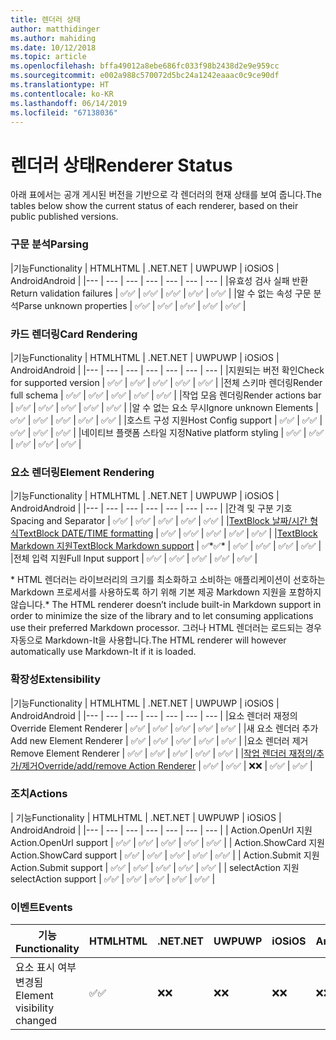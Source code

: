 ```yaml
---
title: 렌더러 상태
author: matthidinger
ms.author: mahiding
ms.date: 10/12/2018
ms.topic: article
ms.openlocfilehash: bffa49012a8ebe686fc033f98b2438d2e9e959cc
ms.sourcegitcommit: e002a988c570072d5bc24a1242eaaac0c9ce90df
ms.translationtype: HT
ms.contentlocale: ko-KR
ms.lasthandoff: 06/14/2019
ms.locfileid: "67138036"
---
```

# <a name="renderer-status"></a><span data-ttu-id="fbb21-102">렌더러 상태</span><span class="sxs-lookup"><span data-stu-id="fbb21-102">Renderer Status</span></span>
<span data-ttu-id="fbb21-103">아래 표에서는 공개 게시된 버전을 기반으로 각 렌더러의 현재 상태를 보여 줍니다.</span><span class="sxs-lookup"><span data-stu-id="fbb21-103">The tables below show the current status of each renderer, based on their public published versions.</span></span>

### <a name="parsing"></a><span data-ttu-id="fbb21-104">구문 분석</span><span class="sxs-lookup"><span data-stu-id="fbb21-104">Parsing</span></span>

|<span data-ttu-id="fbb21-105">기능</span><span class="sxs-lookup"><span data-stu-id="fbb21-105">Functionality</span></span> | <span data-ttu-id="fbb21-106">HTML</span><span class="sxs-lookup"><span data-stu-id="fbb21-106">HTML</span></span> | <span data-ttu-id="fbb21-107">.NET</span><span class="sxs-lookup"><span data-stu-id="fbb21-107">.NET</span></span> | <span data-ttu-id="fbb21-108">UWP</span><span class="sxs-lookup"><span data-stu-id="fbb21-108">UWP</span></span> | <span data-ttu-id="fbb21-109">iOS</span><span class="sxs-lookup"><span data-stu-id="fbb21-109">iOS</span></span> | <span data-ttu-id="fbb21-110">Android</span><span class="sxs-lookup"><span data-stu-id="fbb21-110">Android</span></span> |
|--- | --- | --- | --- | --- | --- | --- |
|<span data-ttu-id="fbb21-111">유효성 검사 실패 반환</span><span class="sxs-lookup"><span data-stu-id="fbb21-111">Return validation failures</span></span> | <span data-ttu-id="fbb21-112">✅</span><span class="sxs-lookup"><span data-stu-id="fbb21-112">✅</span></span> | <span data-ttu-id="fbb21-113">✅</span><span class="sxs-lookup"><span data-stu-id="fbb21-113">✅</span></span> | <span data-ttu-id="fbb21-114">✅</span><span class="sxs-lookup"><span data-stu-id="fbb21-114">✅</span></span> | <span data-ttu-id="fbb21-115">✅</span><span class="sxs-lookup"><span data-stu-id="fbb21-115">✅</span></span> | <span data-ttu-id="fbb21-116">✅</span><span class="sxs-lookup"><span data-stu-id="fbb21-116">✅</span></span> |
|<span data-ttu-id="fbb21-117">알 수 없는 속성 구문 분석</span><span class="sxs-lookup"><span data-stu-id="fbb21-117">Parse unknown properties</span></span> | <span data-ttu-id="fbb21-118">✅</span><span class="sxs-lookup"><span data-stu-id="fbb21-118">✅</span></span> | <span data-ttu-id="fbb21-119">✅</span><span class="sxs-lookup"><span data-stu-id="fbb21-119">✅</span></span> | <span data-ttu-id="fbb21-120">✅</span><span class="sxs-lookup"><span data-stu-id="fbb21-120">✅</span></span> | <span data-ttu-id="fbb21-121">✅</span><span class="sxs-lookup"><span data-stu-id="fbb21-121">✅</span></span> | <span data-ttu-id="fbb21-122">✅</span><span class="sxs-lookup"><span data-stu-id="fbb21-122">✅</span></span> |

### <a name="card-rendering"></a><span data-ttu-id="fbb21-123">카드 렌더링</span><span class="sxs-lookup"><span data-stu-id="fbb21-123">Card Rendering</span></span>

|<span data-ttu-id="fbb21-124">기능</span><span class="sxs-lookup"><span data-stu-id="fbb21-124">Functionality</span></span> | <span data-ttu-id="fbb21-125">HTML</span><span class="sxs-lookup"><span data-stu-id="fbb21-125">HTML</span></span> | <span data-ttu-id="fbb21-126">.NET</span><span class="sxs-lookup"><span data-stu-id="fbb21-126">.NET</span></span> | <span data-ttu-id="fbb21-127">UWP</span><span class="sxs-lookup"><span data-stu-id="fbb21-127">UWP</span></span> | <span data-ttu-id="fbb21-128">iOS</span><span class="sxs-lookup"><span data-stu-id="fbb21-128">iOS</span></span> | <span data-ttu-id="fbb21-129">Android</span><span class="sxs-lookup"><span data-stu-id="fbb21-129">Android</span></span> |
|--- | --- | --- | --- | --- | --- | --- |
|<span data-ttu-id="fbb21-130">지원되는 버전 확인</span><span class="sxs-lookup"><span data-stu-id="fbb21-130">Check for supported version</span></span> | <span data-ttu-id="fbb21-131">✅</span><span class="sxs-lookup"><span data-stu-id="fbb21-131">✅</span></span> | <span data-ttu-id="fbb21-132">✅</span><span class="sxs-lookup"><span data-stu-id="fbb21-132">✅</span></span> | <span data-ttu-id="fbb21-133">✅</span><span class="sxs-lookup"><span data-stu-id="fbb21-133">✅</span></span> | <span data-ttu-id="fbb21-134">✅</span><span class="sxs-lookup"><span data-stu-id="fbb21-134">✅</span></span> | <span data-ttu-id="fbb21-135">✅</span><span class="sxs-lookup"><span data-stu-id="fbb21-135">✅</span></span>  |
|<span data-ttu-id="fbb21-136">전체 스키마 렌더링</span><span class="sxs-lookup"><span data-stu-id="fbb21-136">Render full schema</span></span> | <span data-ttu-id="fbb21-137">✅</span><span class="sxs-lookup"><span data-stu-id="fbb21-137">✅</span></span> | <span data-ttu-id="fbb21-138">✅</span><span class="sxs-lookup"><span data-stu-id="fbb21-138">✅</span></span> | <span data-ttu-id="fbb21-139">✅</span><span class="sxs-lookup"><span data-stu-id="fbb21-139">✅</span></span> | <span data-ttu-id="fbb21-140">✅</span><span class="sxs-lookup"><span data-stu-id="fbb21-140">✅</span></span> | <span data-ttu-id="fbb21-141">✅</span><span class="sxs-lookup"><span data-stu-id="fbb21-141">✅</span></span> |
|<span data-ttu-id="fbb21-142">작업 모음 렌더링</span><span class="sxs-lookup"><span data-stu-id="fbb21-142">Render actions bar</span></span> | <span data-ttu-id="fbb21-143">✅</span><span class="sxs-lookup"><span data-stu-id="fbb21-143">✅</span></span> | <span data-ttu-id="fbb21-144">✅</span><span class="sxs-lookup"><span data-stu-id="fbb21-144">✅</span></span> | <span data-ttu-id="fbb21-145">✅</span><span class="sxs-lookup"><span data-stu-id="fbb21-145">✅</span></span> | <span data-ttu-id="fbb21-146">✅</span><span class="sxs-lookup"><span data-stu-id="fbb21-146">✅</span></span> | <span data-ttu-id="fbb21-147">✅</span><span class="sxs-lookup"><span data-stu-id="fbb21-147">✅</span></span> |
|<span data-ttu-id="fbb21-148">알 수 없는 요소 무시</span><span class="sxs-lookup"><span data-stu-id="fbb21-148">Ignore unknown Elements</span></span> | <span data-ttu-id="fbb21-149">✅</span><span class="sxs-lookup"><span data-stu-id="fbb21-149">✅</span></span> | <span data-ttu-id="fbb21-150">✅</span><span class="sxs-lookup"><span data-stu-id="fbb21-150">✅</span></span> | <span data-ttu-id="fbb21-151">✅</span><span class="sxs-lookup"><span data-stu-id="fbb21-151">✅</span></span> | <span data-ttu-id="fbb21-152">✅</span><span class="sxs-lookup"><span data-stu-id="fbb21-152">✅</span></span> | <span data-ttu-id="fbb21-153">✅</span><span class="sxs-lookup"><span data-stu-id="fbb21-153">✅</span></span> |
|<span data-ttu-id="fbb21-154">호스트 구성 지원</span><span class="sxs-lookup"><span data-stu-id="fbb21-154">Host Config support</span></span> | <span data-ttu-id="fbb21-155">✅</span><span class="sxs-lookup"><span data-stu-id="fbb21-155">✅</span></span> | <span data-ttu-id="fbb21-156">✅</span><span class="sxs-lookup"><span data-stu-id="fbb21-156">✅</span></span> | <span data-ttu-id="fbb21-157">✅</span><span class="sxs-lookup"><span data-stu-id="fbb21-157">✅</span></span> | <span data-ttu-id="fbb21-158">✅</span><span class="sxs-lookup"><span data-stu-id="fbb21-158">✅</span></span> | <span data-ttu-id="fbb21-159">✅</span><span class="sxs-lookup"><span data-stu-id="fbb21-159">✅</span></span> |
|<span data-ttu-id="fbb21-160">네이티브 플랫폼 스타일 지정</span><span class="sxs-lookup"><span data-stu-id="fbb21-160">Native platform styling</span></span> | <span data-ttu-id="fbb21-161">✅</span><span class="sxs-lookup"><span data-stu-id="fbb21-161">✅</span></span> | <span data-ttu-id="fbb21-162">✅</span><span class="sxs-lookup"><span data-stu-id="fbb21-162">✅</span></span> | <span data-ttu-id="fbb21-163">✅</span><span class="sxs-lookup"><span data-stu-id="fbb21-163">✅</span></span> | <span data-ttu-id="fbb21-164">✅</span><span class="sxs-lookup"><span data-stu-id="fbb21-164">✅</span></span> | <span data-ttu-id="fbb21-165">✅</span><span class="sxs-lookup"><span data-stu-id="fbb21-165">✅</span></span> |

### <a name="element-rendering"></a><span data-ttu-id="fbb21-166">요소 렌더링</span><span class="sxs-lookup"><span data-stu-id="fbb21-166">Element Rendering</span></span>

|<span data-ttu-id="fbb21-167">기능</span><span class="sxs-lookup"><span data-stu-id="fbb21-167">Functionality</span></span> | <span data-ttu-id="fbb21-168">HTML</span><span class="sxs-lookup"><span data-stu-id="fbb21-168">HTML</span></span> | <span data-ttu-id="fbb21-169">.NET</span><span class="sxs-lookup"><span data-stu-id="fbb21-169">.NET</span></span> | <span data-ttu-id="fbb21-170">UWP</span><span class="sxs-lookup"><span data-stu-id="fbb21-170">UWP</span></span> | <span data-ttu-id="fbb21-171">iOS</span><span class="sxs-lookup"><span data-stu-id="fbb21-171">iOS</span></span> | <span data-ttu-id="fbb21-172">Android</span><span class="sxs-lookup"><span data-stu-id="fbb21-172">Android</span></span> |
|--- | --- | --- | --- | --- | --- | --- |
|<span data-ttu-id="fbb21-173">간격 및 구분 기호</span><span class="sxs-lookup"><span data-stu-id="fbb21-173">Spacing and Separator</span></span> | <span data-ttu-id="fbb21-174">✅</span><span class="sxs-lookup"><span data-stu-id="fbb21-174">✅</span></span> | <span data-ttu-id="fbb21-175">✅</span><span class="sxs-lookup"><span data-stu-id="fbb21-175">✅</span></span> | <span data-ttu-id="fbb21-176">✅</span><span class="sxs-lookup"><span data-stu-id="fbb21-176">✅</span></span> | <span data-ttu-id="fbb21-177">✅</span><span class="sxs-lookup"><span data-stu-id="fbb21-177">✅</span></span> | <span data-ttu-id="fbb21-178">✅</span><span class="sxs-lookup"><span data-stu-id="fbb21-178">✅</span></span> |
|[<span data-ttu-id="fbb21-179">TextBlock 날짜/시간 형식</span><span class="sxs-lookup"><span data-stu-id="fbb21-179">TextBlock DATE/TIME formatting</span></span>](../authoring-cards/text-features.md#datetime-formatting-and-localization) | <span data-ttu-id="fbb21-180">✅</span><span class="sxs-lookup"><span data-stu-id="fbb21-180">✅</span></span> | <span data-ttu-id="fbb21-181">✅</span><span class="sxs-lookup"><span data-stu-id="fbb21-181">✅</span></span> | <span data-ttu-id="fbb21-182">✅</span><span class="sxs-lookup"><span data-stu-id="fbb21-182">✅</span></span> | <span data-ttu-id="fbb21-183">✅</span><span class="sxs-lookup"><span data-stu-id="fbb21-183">✅</span></span> | <span data-ttu-id="fbb21-184">✅</span><span class="sxs-lookup"><span data-stu-id="fbb21-184">✅</span></span> |
|[<span data-ttu-id="fbb21-185">TextBlock Markdown 지원</span><span class="sxs-lookup"><span data-stu-id="fbb21-185">TextBlock Markdown support</span></span>](../authoring-cards/text-features.md#markdown) | <span data-ttu-id="fbb21-186">✅\*</span><span class="sxs-lookup"><span data-stu-id="fbb21-186">✅\*</span></span> | <span data-ttu-id="fbb21-187">✅</span><span class="sxs-lookup"><span data-stu-id="fbb21-187">✅</span></span> | <span data-ttu-id="fbb21-188">✅</span><span class="sxs-lookup"><span data-stu-id="fbb21-188">✅</span></span> | <span data-ttu-id="fbb21-189">✅</span><span class="sxs-lookup"><span data-stu-id="fbb21-189">✅</span></span> | <span data-ttu-id="fbb21-190">✅</span><span class="sxs-lookup"><span data-stu-id="fbb21-190">✅</span></span> |
|<span data-ttu-id="fbb21-191">전체 입력 지원</span><span class="sxs-lookup"><span data-stu-id="fbb21-191">Full Input support</span></span> | <span data-ttu-id="fbb21-192">✅</span><span class="sxs-lookup"><span data-stu-id="fbb21-192">✅</span></span> | <span data-ttu-id="fbb21-193">✅</span><span class="sxs-lookup"><span data-stu-id="fbb21-193">✅</span></span> | <span data-ttu-id="fbb21-194">✅</span><span class="sxs-lookup"><span data-stu-id="fbb21-194">✅</span></span> | <span data-ttu-id="fbb21-195">✅</span><span class="sxs-lookup"><span data-stu-id="fbb21-195">✅</span></span> | <span data-ttu-id="fbb21-196">✅</span><span class="sxs-lookup"><span data-stu-id="fbb21-196">✅</span></span> |

<span data-ttu-id="fbb21-197">\* HTML 렌더러는 라이브러리의 크기를 최소화하고 소비하는 애플리케이션이 선호하는 Markdown 프로세서를 사용하도록 하기 위해 기본 제공 Markdown 지원을 포함하지 않습니다.</span><span class="sxs-lookup"><span data-stu-id="fbb21-197">\* The HTML renderer doesn’t include built-in Markdown support in order to minimize the size of the library and to let consuming applications use their preferred Markdown processor.</span></span> <span data-ttu-id="fbb21-198">그러나 HTML 렌더러는 로드되는 경우 자동으로 Markdown-It을 사용합니다.</span><span class="sxs-lookup"><span data-stu-id="fbb21-198">The HTML renderer will however automatically use Markdown-It if it is loaded.</span></span>

### <a name="extensibility"></a><span data-ttu-id="fbb21-199">확장성</span><span class="sxs-lookup"><span data-stu-id="fbb21-199">Extensibility</span></span>

|<span data-ttu-id="fbb21-200">기능</span><span class="sxs-lookup"><span data-stu-id="fbb21-200">Functionality</span></span> | <span data-ttu-id="fbb21-201">HTML</span><span class="sxs-lookup"><span data-stu-id="fbb21-201">HTML</span></span> | <span data-ttu-id="fbb21-202">.NET</span><span class="sxs-lookup"><span data-stu-id="fbb21-202">.NET</span></span> | <span data-ttu-id="fbb21-203">UWP</span><span class="sxs-lookup"><span data-stu-id="fbb21-203">UWP</span></span> | <span data-ttu-id="fbb21-204">iOS</span><span class="sxs-lookup"><span data-stu-id="fbb21-204">iOS</span></span> | <span data-ttu-id="fbb21-205">Android</span><span class="sxs-lookup"><span data-stu-id="fbb21-205">Android</span></span> |
|--- | --- | --- | --- | --- | --- | --- |
|<span data-ttu-id="fbb21-206">요소 렌더러 재정의</span><span class="sxs-lookup"><span data-stu-id="fbb21-206">Override Element Renderer</span></span> | <span data-ttu-id="fbb21-207">✅</span><span class="sxs-lookup"><span data-stu-id="fbb21-207">✅</span></span> | <span data-ttu-id="fbb21-208">✅</span><span class="sxs-lookup"><span data-stu-id="fbb21-208">✅</span></span> | <span data-ttu-id="fbb21-209">✅</span><span class="sxs-lookup"><span data-stu-id="fbb21-209">✅</span></span> | <span data-ttu-id="fbb21-210">✅</span><span class="sxs-lookup"><span data-stu-id="fbb21-210">✅</span></span> | <span data-ttu-id="fbb21-211">✅</span><span class="sxs-lookup"><span data-stu-id="fbb21-211">✅</span></span> |
|<span data-ttu-id="fbb21-212">새 요소 렌더러 추가</span><span class="sxs-lookup"><span data-stu-id="fbb21-212">Add new Element Renderer</span></span> | <span data-ttu-id="fbb21-213">✅</span><span class="sxs-lookup"><span data-stu-id="fbb21-213">✅</span></span> | <span data-ttu-id="fbb21-214">✅</span><span class="sxs-lookup"><span data-stu-id="fbb21-214">✅</span></span> | <span data-ttu-id="fbb21-215">✅</span><span class="sxs-lookup"><span data-stu-id="fbb21-215">✅</span></span> | <span data-ttu-id="fbb21-216">✅</span><span class="sxs-lookup"><span data-stu-id="fbb21-216">✅</span></span> | <span data-ttu-id="fbb21-217">✅</span><span class="sxs-lookup"><span data-stu-id="fbb21-217">✅</span></span> |
|<span data-ttu-id="fbb21-218">요소 렌더러 제거</span><span class="sxs-lookup"><span data-stu-id="fbb21-218">Remove Element Renderer</span></span> | <span data-ttu-id="fbb21-219">✅</span><span class="sxs-lookup"><span data-stu-id="fbb21-219">✅</span></span> | <span data-ttu-id="fbb21-220">✅</span><span class="sxs-lookup"><span data-stu-id="fbb21-220">✅</span></span> | <span data-ttu-id="fbb21-221">✅</span><span class="sxs-lookup"><span data-stu-id="fbb21-221">✅</span></span> | <span data-ttu-id="fbb21-222">✅</span><span class="sxs-lookup"><span data-stu-id="fbb21-222">✅</span></span> | <span data-ttu-id="fbb21-223">✅</span><span class="sxs-lookup"><span data-stu-id="fbb21-223">✅</span></span> |
|[<span data-ttu-id="fbb21-224">작업 렌더러 재정의/추가/제거</span><span class="sxs-lookup"><span data-stu-id="fbb21-224">Override/add/remove Action Renderer</span></span>](https://github.com/Microsoft/AdaptiveCards/issues/1671) | <span data-ttu-id="fbb21-225">✅</span><span class="sxs-lookup"><span data-stu-id="fbb21-225">✅</span></span> | <span data-ttu-id="fbb21-226">✅</span><span class="sxs-lookup"><span data-stu-id="fbb21-226">✅</span></span> | <span data-ttu-id="fbb21-227">❌</span><span class="sxs-lookup"><span data-stu-id="fbb21-227">❌</span></span> | <span data-ttu-id="fbb21-228">✅</span><span class="sxs-lookup"><span data-stu-id="fbb21-228">✅</span></span> | <span data-ttu-id="fbb21-229">✅</span><span class="sxs-lookup"><span data-stu-id="fbb21-229">✅</span></span> |

### <a name="actions"></a><span data-ttu-id="fbb21-230">조치</span><span class="sxs-lookup"><span data-stu-id="fbb21-230">Actions</span></span>

| <span data-ttu-id="fbb21-231">기능</span><span class="sxs-lookup"><span data-stu-id="fbb21-231">Functionality</span></span> | <span data-ttu-id="fbb21-232">HTML</span><span class="sxs-lookup"><span data-stu-id="fbb21-232">HTML</span></span> | <span data-ttu-id="fbb21-233">.NET</span><span class="sxs-lookup"><span data-stu-id="fbb21-233">.NET</span></span> | <span data-ttu-id="fbb21-234">UWP</span><span class="sxs-lookup"><span data-stu-id="fbb21-234">UWP</span></span> | <span data-ttu-id="fbb21-235">iOS</span><span class="sxs-lookup"><span data-stu-id="fbb21-235">iOS</span></span> | <span data-ttu-id="fbb21-236">Android</span><span class="sxs-lookup"><span data-stu-id="fbb21-236">Android</span></span> |
|--- | --- | --- | --- | --- | --- | --- |
| <span data-ttu-id="fbb21-237">Action.OpenUrl 지원</span><span class="sxs-lookup"><span data-stu-id="fbb21-237">Action.OpenUrl support</span></span> | <span data-ttu-id="fbb21-238">✅</span><span class="sxs-lookup"><span data-stu-id="fbb21-238">✅</span></span> | <span data-ttu-id="fbb21-239">✅</span><span class="sxs-lookup"><span data-stu-id="fbb21-239">✅</span></span> | <span data-ttu-id="fbb21-240">✅</span><span class="sxs-lookup"><span data-stu-id="fbb21-240">✅</span></span> | <span data-ttu-id="fbb21-241">✅</span><span class="sxs-lookup"><span data-stu-id="fbb21-241">✅</span></span> | <span data-ttu-id="fbb21-242">✅</span><span class="sxs-lookup"><span data-stu-id="fbb21-242">✅</span></span>  |
| <span data-ttu-id="fbb21-243">Action.ShowCard 지원</span><span class="sxs-lookup"><span data-stu-id="fbb21-243">Action.ShowCard support</span></span>  | <span data-ttu-id="fbb21-244">✅</span><span class="sxs-lookup"><span data-stu-id="fbb21-244">✅</span></span> | <span data-ttu-id="fbb21-245">✅</span><span class="sxs-lookup"><span data-stu-id="fbb21-245">✅</span></span> | <span data-ttu-id="fbb21-246">✅</span><span class="sxs-lookup"><span data-stu-id="fbb21-246">✅</span></span> | <span data-ttu-id="fbb21-247">✅</span><span class="sxs-lookup"><span data-stu-id="fbb21-247">✅</span></span> | <span data-ttu-id="fbb21-248">✅</span><span class="sxs-lookup"><span data-stu-id="fbb21-248">✅</span></span> |
| <span data-ttu-id="fbb21-249">Action.Submit 지원</span><span class="sxs-lookup"><span data-stu-id="fbb21-249">Action.Submit support</span></span>  | <span data-ttu-id="fbb21-250">✅</span><span class="sxs-lookup"><span data-stu-id="fbb21-250">✅</span></span> | <span data-ttu-id="fbb21-251">✅</span><span class="sxs-lookup"><span data-stu-id="fbb21-251">✅</span></span> | <span data-ttu-id="fbb21-252">✅</span><span class="sxs-lookup"><span data-stu-id="fbb21-252">✅</span></span> | <span data-ttu-id="fbb21-253">✅</span><span class="sxs-lookup"><span data-stu-id="fbb21-253">✅</span></span> | <span data-ttu-id="fbb21-254">✅</span><span class="sxs-lookup"><span data-stu-id="fbb21-254">✅</span></span>  |
| <span data-ttu-id="fbb21-255">selectAction 지원</span><span class="sxs-lookup"><span data-stu-id="fbb21-255">selectAction support</span></span> | <span data-ttu-id="fbb21-256">✅</span><span class="sxs-lookup"><span data-stu-id="fbb21-256">✅</span></span> | <span data-ttu-id="fbb21-257">✅</span><span class="sxs-lookup"><span data-stu-id="fbb21-257">✅</span></span> | <span data-ttu-id="fbb21-258">✅</span><span class="sxs-lookup"><span data-stu-id="fbb21-258">✅</span></span> | <span data-ttu-id="fbb21-259">✅</span><span class="sxs-lookup"><span data-stu-id="fbb21-259">✅</span></span> | <span data-ttu-id="fbb21-260">✅</span><span class="sxs-lookup"><span data-stu-id="fbb21-260">✅</span></span> |

### <a name="events"></a><span data-ttu-id="fbb21-261">이벤트</span><span class="sxs-lookup"><span data-stu-id="fbb21-261">Events</span></span>

|       <span data-ttu-id="fbb21-262">기능</span><span class="sxs-lookup"><span data-stu-id="fbb21-262">Functionality</span></span>        | <span data-ttu-id="fbb21-263">HTML</span><span class="sxs-lookup"><span data-stu-id="fbb21-263">HTML</span></span> | <span data-ttu-id="fbb21-264">.NET</span><span class="sxs-lookup"><span data-stu-id="fbb21-264">.NET</span></span> | <span data-ttu-id="fbb21-265">UWP</span><span class="sxs-lookup"><span data-stu-id="fbb21-265">UWP</span></span> | <span data-ttu-id="fbb21-266">iOS</span><span class="sxs-lookup"><span data-stu-id="fbb21-266">iOS</span></span> | <span data-ttu-id="fbb21-267">Android</span><span class="sxs-lookup"><span data-stu-id="fbb21-267">Android</span></span> | 
|----------------------------|------|------|-----|-----|---------|
| <span data-ttu-id="fbb21-268">요소 표시 여부 변경됨</span><span class="sxs-lookup"><span data-stu-id="fbb21-268">Element visibility changed</span></span> |  <span data-ttu-id="fbb21-269">✅</span><span class="sxs-lookup"><span data-stu-id="fbb21-269">✅</span></span>   |  <span data-ttu-id="fbb21-270">❌</span><span class="sxs-lookup"><span data-stu-id="fbb21-270">❌</span></span>   |  <span data-ttu-id="fbb21-271">❌</span><span class="sxs-lookup"><span data-stu-id="fbb21-271">❌</span></span>  |  <span data-ttu-id="fbb21-272">❌</span><span class="sxs-lookup"><span data-stu-id="fbb21-272">❌</span></span>  | <span data-ttu-id="fbb21-273">❌</span><span class="sxs-lookup"><span data-stu-id="fbb21-273">❌</span></span> |

